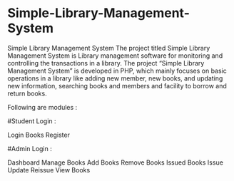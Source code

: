 # Simple-Library-Management-System
Simple Library Management System
The project titled Simple Library Management System is Library management software for monitoring and controlling the transactions in a library. The project “Simple Library Management System” is developed in PHP, which mainly focuses on basic operations in a library like adding new member, new books, and updating new information, searching books and members and facility to borrow and return books.

Following are modules : 

#Student Login :

Login
Books
Register


#Admin Login : 

Dashboard
Manage Books
Add Books
Remove Books
Issued Books
Issue
Update
Reissue
View Books
